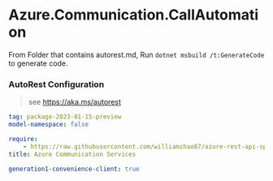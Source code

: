 # Azure.Communication.CallAutomation

From Folder that contains autorest.md, Run `dotnet msbuild /t:GenerateCode` to generate code.

### AutoRest Configuration
> see https://aka.ms/autorest

```yaml
tag: package-2023-01-15-preview
model-namespace: false

require:
    - https://raw.githubusercontent.com/williamzhao87/azure-rest-api-specs/62597ab28d4c1223f64fab661c08786654fabd60/specification/communication/data-plane/CallAutomation/readme.md
title: Azure Communication Services

generation1-convenience-client: true

```
